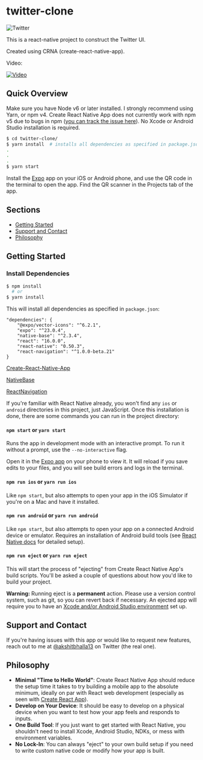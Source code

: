 # twitter-clone

![Twitter](https://www.shareicon.net/data/256x256/2017/02/24/879396_logo_512x512.png)



This is a react-native project to construct the Twitter UI.

Created using CRNA (create-react-native-app).

Video:

[![Video](https://img.youtube.com/vi/YBD0QiRYoMw/0.jpg)](https://goo.gl/zj4Wy5)


## Quick Overview

Make sure you have Node v6 or later installed. I strongly recommend using Yarn, or npm v4. Create React Native App does not currently work with npm v5 due to bugs in npm ([you can track the issue here](https://github.com/react-community/create-react-native-app/issues/233#issuecomment-305638103)). No Xcode or Android Studio installation is required.

```sh
$ cd twitter-clone/
$ yarn install  # installs all dependencies as specified in package.json
.
.
.
$ yarn start
```

Install the [Expo](https://expo.io) app on your iOS or Android phone, and use the QR code in the terminal to open the app. Find the QR scanner in the Projects tab of the app.

## Sections

* [Getting Started](#getting-started)
* [Support and Contact](#support-and-contact)
* [Philosophy](#philosophy)

## Getting Started


### Install Dependencies 

```sh
$ npm install
  # or
$ yarn install
```

This will install all dependencies as specified in `package.json`:
```
"dependencies": {
    "@expo/vector-icons": "^6.2.1",
    "expo": "^23.0.4",
    "native-base": "^2.3.4",
    "react": "16.0.0",
    "react-native": "0.50.3",
    "react-navigation": "^1.0.0-beta.21"
}
```
[Create-React-Native-App](https://facebook.github.io/react-native/docs/getting-started.html)

[NativeBase](https://docs.nativebase.io/) 

[ReactNavigation](https://reactnavigation.org/)

If you're familiar with React Native already, you won't find any `ios` or `android` directories in this project, just JavaScript. Once this installation is done, there are some commands you can run in the project directory:

#### `npm start` or `yarn start`

Runs the app in development mode with an interactive prompt. To run it without a prompt, use the `--no-interactive` flag.

Open it in the [Expo app](https://expo.io) on your phone to view it. It will reload if you save edits to your files, and you will see build errors and logs in the terminal.

#### `npm run ios` or `yarn run ios`

Like `npm start`, but also attempts to open your app in the iOS Simulator if you're on a Mac and have it installed.

#### `npm run android` or `yarn run android`

Like `npm start`, but also attempts to open your app on a connected Android device or emulator. Requires an installation of Android build tools (see [React Native docs](https://facebook.github.io/react-native/docs/getting-started.html) for detailed setup).

#### `npm run eject` or `yarn run eject`

This will start the process of "ejecting" from Create React Native App's build scripts. You'll be asked a couple of questions about how you'd like to build your project.

**Warning:** Running eject is a **permanent** action. Please use a version control system, such as git, so you can revert back if necessary. An ejected app will require you to have an [Xcode and/or Android Studio environment](https://facebook.github.io/react-native/docs/getting-started.html) set up.


## Support and Contact

If you're having issues with this app or would like to request new features, reach out to me at [@akshitbhalla13](https://goo.gl/kMku1B) on Twitter (the real one).

## Philosophy

* **Minimal "Time to Hello World"**: Create React Native App should reduce the setup time it takes to try building a mobile app to the absolute minimum, ideally on par with React web development (especially as seen with [Create React App](https://github.com/facebookincubator/create-react-app)).
* **Develop on Your Device**: It should be easy to develop on a physical device when you want to test how your app feels and responds to inputs.
* **One Build Tool**: If you just want to get started with React Native, you shouldn't need to install Xcode, Android Studio, NDKs, or mess with environment variables.
* **No Lock-In**: You can always "eject" to your own build setup if you need to write custom native code or modify how your app is built.
